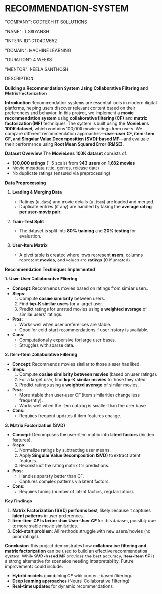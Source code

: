 # RECOMMENDATION-SYSTEM

"COMPANY": CODTECH IT SOLLUTIONS

"NAME": T.SRIYANSH

"INTERN ID":CT04DM652

"DOMAIN": MACHINE LEARNING

"DURATION": 4 WEEKS

"MENTOR": NEELA SANTHOSH

 DESCRIPTION 

 
  **Building a Recommendation System Using Collaborative Filtering and Matrix Factorization**

 **Introduction**
Recommendation systems are essential tools in modern digital platforms, helping users discover relevant content based on their preferences and behavior. In this project, we implement a **movie recommendation system** using **collaborative filtering (CF)** and **matrix factorization (MF)** techniques. The system is built using the **MovieLens 100K dataset**, which contains 100,000 movie ratings from users. We compare different recommendation approaches—**user-user CF, item-item CF, and Singular Value Decomposition (SVD)-based MF**—and evaluate their performance using **Root Mean Squared Error (RMSE)**.



 **Dataset Overview**
The **MovieLens 100K dataset** consists of:
- **100,000 ratings** (1-5 scale) from **943 users** on **1,682 movies**
- Movie metadata (title, genres, release date)
- No duplicate ratings (ensured via preprocessing)

 **Data Preprocessing**
1. **Loading & Merging Data**  
   - Ratings (`u.data`) and movie details (`u.item`) are loaded and merged.
   - Duplicate entries (if any) are handled by taking the **average rating per user-movie pair**.

2. **Train-Test Split**  
   - The dataset is split into **80% training** and **20% testing** for evaluation.

3. **User-Item Matrix**  
   - A pivot table is created where rows represent **users**, columns represent **movies**, and values are **ratings** (0 if unrated).



 **Recommendation Techniques Implemented**

 **1. User-User Collaborative Filtering**
- **Concept**: Recommends movies based on ratings from similar users.
- **Steps**:
  1. Compute **cosine similarity** between users.
  2. Find **top-K similar users** for a target user.
  3. Predict ratings for unrated movies using a **weighted average** of similar users' ratings.
- **Pros**:
  - Works well when user preferences are stable.
  - Good for cold-start recommendations if user history is available.
- **Cons**:
  - Computationally expensive for large user bases.
  - Struggles with sparse data.

 **2. Item-Item Collaborative Filtering**
- **Concept**: Recommends movies similar to those a user has liked.
- **Steps**:
  1. Compute **cosine similarity between movies** (based on user ratings).
  2. For a target user, find **top-K similar movies** to those they rated.
  3. Predict ratings using a **weighted average** of similar movies.
- **Pros**:
  - More stable than user-user CF (item similarities change less frequently).
  - Works well when the item catalog is smaller than the user base.
- **Cons**:
  - Requires frequent updates if item features change.

 **3. Matrix Factorization (SVD)**
- **Concept**: Decomposes the user-item matrix into **latent factors** (hidden features).
- **Steps**:
  1. Normalize ratings by subtracting user means.
  2. Apply **Singular Value Decomposition (SVD)** to extract latent features.
  3. Reconstruct the rating matrix for predictions.
- **Pros**:
  - Handles sparsity better than CF.
  - Captures complex patterns via latent factors.
- **Cons**:
  - Requires tuning (number of latent factors, regularization).


**Key Findings**
1. **Matrix Factorization (SVD) performs best**, likely because it captures **latent patterns** in user preferences.
2. **Item-Item CF is better than User-User CF** for this dataset, possibly due to more stable movie similarities.
3. **Cold-start problem**: All methods struggle with new users/movies (no prior ratings).



 **Conclusion**
This project demonstrates how **collaborative filtering and matrix factorization** can be used to build an effective recommendation system. While **SVD-based MF** provides the best accuracy, **item-item CF** is a strong alternative for scenarios needing interpretability. Future improvements could include:
- **Hybrid models** (combining CF with content-based filtering).
- **Deep learning approaches** (Neural Collaborative Filtering).
- **Real-time updates** for dynamic recommendations.
